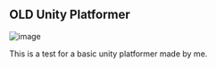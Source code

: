 ## OLD Unity Platformer
![image](https://github.com/dsnsgithub/unity-platformer/assets/48170013/069beb7d-dba1-4112-a10e-1562136674ec)

This is a test for a basic unity platformer made by me.


